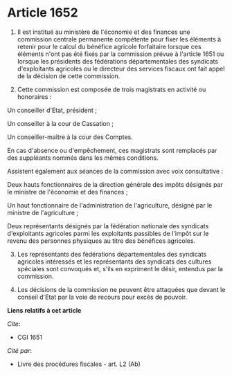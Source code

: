 # Article 1652

1. Il est institué au ministère de l'économie et des finances une commission centrale permanente compétente pour fixer les
éléments à retenir pour le calcul du bénéfice agricole forfaitaire lorsque ces éléments n'ont pas été fixés par la commission
prévue à l'article 1651 ou lorsque les présidents des fédérations départementales des syndicats d'exploitants agricoles ou le
directeur des services fiscaux ont fait appel de la décision de cette commission.

2. Cette commission est composée de trois magistrats en activité ou honoraires :

Un conseiller d'Etat, président ;

Un conseiller à la cour de Cassation ;

Un conseiller-maître à la cour des Comptes.

En cas d'absence ou d'empêchement, ces magistrats sont remplacés par des suppléants nommés dans les mêmes conditions.

Assistent également aux séances de la commission avec voix consultative :

Deux hauts fonctionnaires de la direction générale des impôts désignés par le ministre de l'économie et des finances ;

Un haut fonctionnaire de l'administration de l'agriculture, désigné par le ministre de l'agriculture ;

Deux représentants désignés par la fédération nationale des syndicats d'exploitants agricoles parmi les exploitants passibles
de l'impôt sur le revenu des personnes physiques au titre des bénéfices agricoles.

3. Les représentants des fédérations départementales des syndicats agricoles intéressés et les représentants des syndicats
des cultures spéciales sont convoqués et, s'ils en expriment le désir, entendus par la commission.

4. Les décisions de la commission ne peuvent être attaquées que devant le conseil d'Etat par la voie de recours pour excès de
pouvoir.

**Liens relatifs à cet article**

_Cite_:

  - CGI 1651

_Cité par_:

  - Livre des procédures fiscales - art. L2 (Ab)
